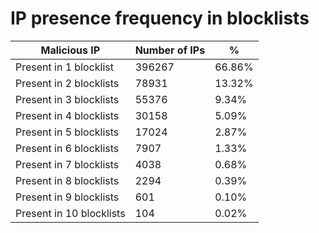 # IP presence frequency in blocklists
| Malicious IP | Number of IPs | % |
|----|----|----|
| Present in 1 blocklist | 396267 | 66.86% |
| Present in 2 blocklists | 78931 | 13.32% |
| Present in 3 blocklists | 55376 | 9.34% |
| Present in 4 blocklists | 30158 | 5.09% |
| Present in 5 blocklists | 17024 | 2.87% |
| Present in 6 blocklists | 7907 | 1.33% |
| Present in 7 blocklists | 4038 | 0.68% |
| Present in 8 blocklists | 2294 | 0.39% |
| Present in 9 blocklists | 601 | 0.10% |
| Present in 10 blocklists | 104 | 0.02% |
